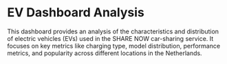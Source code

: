 # EV Dashboard Analysis
This dashboard provides an analysis of the characteristics and distribution of electric vehicles (EVs) used in the SHARE NOW car-sharing service. It focuses on key metrics like charging type, model distribution, performance metrics, and popularity across different locations in the Netherlands.
